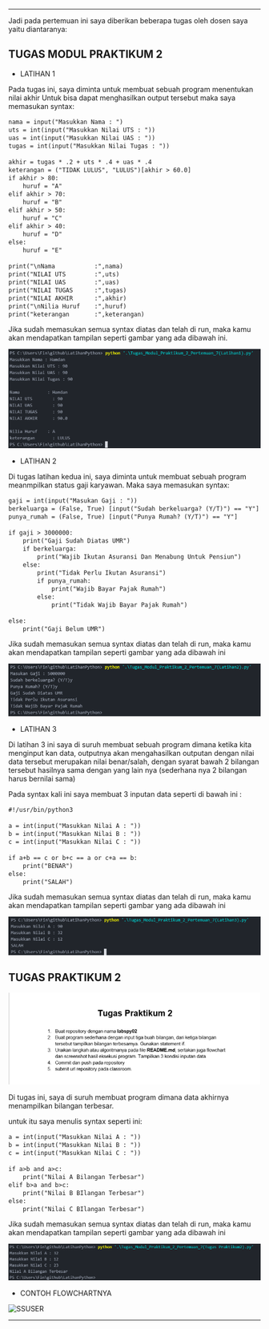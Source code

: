 _________________________________________________________________________________

Jadi pada pertemuan ini saya diberikan beberapa tugas oleh dosen saya yaitu diantaranya:

## TUGAS MODUL PRAKTIKUM 2
* LATIHAN 1

Pada tugas ini, saya diminta untuk membuat sebuah program menentukan nilai akhir
Untuk bisa dapat menghasilkan output tersebut maka saya memasukan syntax:

```
nama = input("Masukkan Nama : ")
uts = int(input("Masukkan Nilai UTS : "))
uas = int(input("Masukkan Nilai UAS : "))
tugas = int(input("Masukkan Nilai Tugas : "))

akhir = tugas * .2 + uts * .4 + uas * .4
keterangan = ("TIDAK LULUS", "LULUS")[akhir > 60.0]
if akhir > 80:
    huruf = "A"
elif akhir > 70:
    huruf = "B"
elif akhir > 50:
    huruf = "C"
elif akhir > 40:
    huruf = "D"
else:
    huruf = "E"

print("\nNama           :",nama)
print("NILAI UTS        :",uts)
print("NILAI UAS        :",uas)
print("NILAI TUGAS      :",tugas)
print("NILAI AKHIR      :",akhir)
print("\nNilia Huruf    :",huruf)
print("keterangan       :",keterangan)

```

Jika sudah memasukan semua syntax diatas dan telah di run, maka kamu akan mendapatkan tampilan seperti gambar yang ada dibawah ini.

![Foto Lat1](https://github.com/HamdanAlWahidan/TUGAS_PERTEMUAN7_MODUL_PRAKTIKUM2/blob/main/Modul%20Praktikum%202/Latihan1.png) <br>

* LATIHAN 2

Di tugas latihan kedua ini, saya diminta untuk membuat sebuah program meanmpilkan status gaji karyawan. Maka saya memasukan syntax:
```
gaji = int(input("Masukan Gaji : "))
berkeluarga = (False, True) [input("Sudah berkeluarga? (Y/T)") == "Y"]
punya_rumah = (False, True) [input("Punya Rumah? (Y/T)") == "Y"]

if gaji > 3000000:
    print("Gaji Sudah Diatas UMR")
    if berkeluarga:
        print("Wajib Ikutan Asuransi Dan Menabung Untuk Pensiun")
    else:
        print("Tidak Perlu Ikutan Asuransi")
        if punya_rumah:
            print("Wajib Bayar Pajak Rumah")
        else:
            print("Tidak Wajib Bayar Pajak Rumah")

else:
    print("Gaji Belum UMR")

```

Jika sudah memasukan semua syntax diatas dan telah di run, maka kamu akan mendapatkan tampilan seperti gambar yang ada dibawah ini

![Foto Lat2](https://github.com/HamdanAlWahidan/TUGAS_PERTEMUAN7_MODUL_PRAKTIKUM2/blob/main/Modul%20Praktikum%202/Latihan2.png) <br>

* LATIHAN 3

Di latihan 3 ini saya di suruh membuat sebuah program dimana ketika kita menginput kan data, outputnya akan mengahasilkan outputan dengan nilai data tersebut merupakan nilai benar/salah, dengan syarat bawah 2 bilangan tersebut hasilnya sama dengan yang lain nya (sederhana nya 2 bilangan harus bernilai sama)

Pada syntax kali ini saya membuat 3 inputan data seperti di bawah ini :

```
#!/usr/bin/python3

a = int(input("Masukkan Nilai A : "))
b = int(input("Masukkan Nilai B : "))
c = int(input("Masukkan Nilai C : "))

if a+b == c or b+c == a or c+a == b:
    print("BENAR")
else:
    print("SALAH")
```

Jika sudah memasukan semua syntax diatas dan telah di run, maka kamu akan mendapatkan tampilan seperti gambar yang ada dibawah ini

![Foto Lat3](https://github.com/HamdanAlWahidan/TUGAS_PERTEMUAN7_MODUL_PRAKTIKUM2/blob/main/Modul%20Praktikum%202/Latihan3.png) <br>

## TUGAS PRAKTIKUM 2

![Foto Lat3](https://github.com/HamdanAlWahidan/TUGAS_PERTEMUAN7_MODUL_PRAKTIKUM2/blob/main/Modul%20Praktikum2/Tugas.png) <br>

Di tugas ini, saya di suruh membuat program dimana data akhirnya menampilkan bilangan terbesar.

untuk itu saya menulis syntax seperti ini:

```
a = int(input("Masukkan Nilai A : "))
b = int(input("Masukkan Nilai B : "))
c = int(input("Masukkan Nilai C : "))

if a>b and a>c:
    print("Nilai A Bilangan Terbesar")
elif b>a and b>c:
    print("Nilai B BIlangan Terbesar")
else:
    print("Nilai C BIlangan Terbesar")
```

Jika sudah memasukan semua syntax diatas dan telah di run, maka kamu akan mendapatkan tampilan seperti gambar yang ada dibawah ini

![Foto Lat2](https://github.com/HamdanAlWahidan/TUGAS_PERTEMUAN7_MODUL_PRAKTIKUM2/blob/main/Modul%20Praktikum%202/Tugas%20Praktikum2.png) <br>

* CONTOH FLOWCHARTNYA

![SSUSER](https://user-images.githubusercontent.com/72789338/98458976-9ca27380-21c8-11eb-9378-665dd1239794.jpeg)
 <br>

___________________________________________________________________________________________________
